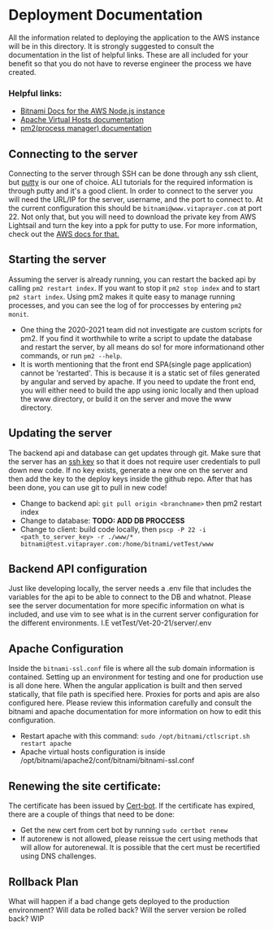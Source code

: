 # Deployment Documentation
All the information related to deploying the application to the AWS instance will be in this directory. It is strongly suggested to consult the documentation in the list of helpful links. These are all included for your benefit so that you do not have to reverse engineer the process we have created.

### Helpful links:
- [Bitnami Docs for the AWS Node.js instance](https://docs.bitnami.com/aws/infrastructure/nodejs/)
- [Apache Virtual Hosts documentation](https://httpd.apache.org/docs/2.4/vhosts/)
- [pm2(process manager) documentation](https://pm2.keymetrics.io/docs/usage/pm2-doc-single-page/)

## Connecting to the server
Connecting to the server through SSH can be done through any ssh client, but [putty](https://www.putty.org/) is our one of choice. ALl tutorials for the required information is through putty and it's a good client. In order to connect to the server you will need the URL/IP for the server, username, and the port to connect to. At the current configuration this should be `bitnami@www.vitaprayer.com` at port 22. Not only that, but you will need to download the private key from AWS Lightsail and turn the key into a ppk for putty to use. For more information, check out the [AWS docs for that.](https://docs.aws.amazon.com/AWSEC2/latest/UserGuide/putty.html)

## Starting the server
Assuming the server is already running, you can restart the backed api by calling `pm2 restart index`. If you want to stop it `pm2 stop index` and to start  `pm2 start index`. Using pm2 makes it quite easy to manage running processes, and you can see the log of for proccesses by entering `pm2 monit`.
- One thing the 2020-2021 team did not investigate are custom scripts for pm2. If you find it worthwhile to write a script to update the database and restart the server, by all means do so! for more informationand other commands, or run `pm2 --help`.
- It is worth mentioning that the front end SPA(single page application) cannot be 'restarted'. This is because it is a static set of files generated by angular and served by apache. If you need to update the front end, you will either need to build the app using ionic locally and then upload the www directory, or build it on the server and move the www directory.

## Updating the server
The backend api and database can get updates through git. Make sure that the server has an [ssh key](https://docs.github.com/en/github/authenticating-to-github/generating-a-new-ssh-key-and-adding-it-to-the-ssh-agent) so that it does not require user credentials to pull down new code. If no key exists, generate a new one on the server and then add the key to the deploy keys inside the github repo. After that has been done, you can use git to pull in new code!
- Change to backend api: `git pull origin <branchname>` then pm2 restart index
- Change to database: **TODO: ADD DB PROCCESS**
- Change to client: build code locally, then `pscp -P 22 -i <path_to_server_key> -r ./www/* bitnami@test.vitaprayer.com:/home/bitnami/vetTest/www`

## Backend API configuration
Just like developing locally, the server needs a .env file that includes the variables for the api to be able to connect to the DB and whatnot. Please see the server documentation for more specific information on what is included, and use vim to see what is in the current server configuration for the different environments. I.E vetTest/Vet-20-21/server/.env

## Apache Configuration
Inside the `bitnami-ssl.conf` file is where all the sub domain information is contained. Setting up an environment for testing and one for production use is all done here. When the angular application is built and then served statically, that file path is specified here. Proxies for ports and apis are also configured here. Please review this information carefully and consult the bitnami and apache documentation for more information on how to edit this configuration.
- Restart apache with this command: `sudo /opt/bitnami/ctlscript.sh restart apache`
- Apache virtual hosts configuration is inside /opt/bitnami/apache2/conf/bitnami/bitnami-ssl.conf

## Renewing the site certificate:
The certificate has been issued by [Cert-bot](https://certbot.eff.org/). If the certificate has expired, there are a couple of things that need to be done:
 - Get the new cert from cert bot by running ```sudo certbot renew```
 - If autorenew is not allowed, please reissue the cert using methods that will allow for autorenewal. It is possible that the cert must be recertified using DNS challenges.

## Rollback Plan
What will happen if a bad change gets deployed to the production environment? Will data be rolled back? Will the server version be rolled back? WIP